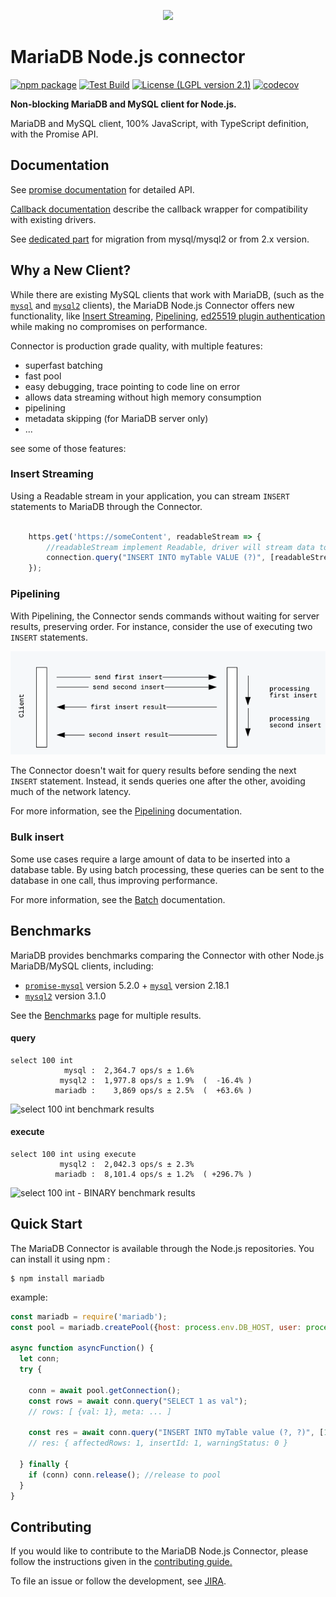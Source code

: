 <p style="text-align: center;">
  <a href="https://mariadb.com/">
    <img src="https://mariadb.com/kb/static/images/logo-2018-black.png"/>
  </a>
</p>

# MariaDB Node.js connector

[![npm package][npm-image]][npm-url] 
[![Test Build][travis-image]][travis-url]
[![License (LGPL version 2.1)][licence-image]][licence-url]
[![codecov][codecov-image]][codecov-url]

**Non-blocking MariaDB and MySQL client for Node.js.**

MariaDB and MySQL client, 100% JavaScript, with TypeScript definition, with the Promise API.


## Documentation

See [promise documentation](https://github.com/mariadb-corporation/mariadb-connector-nodejs/blob/master/documentation/promise-api.md) for detailed API. 

[Callback documentation](https://github.com/mariadb-corporation/mariadb-connector-nodejs/blob/master/documentation/callback-api.md) describe the callback wrapper for compatibility with existing drivers.

See [dedicated part](https://github.com/mariadb-corporation/mariadb-connector-nodejs/blob/master/documentation/promise-api.md#migrating-from-2x-or-mysqlmysql2-to-3x) for migration from mysql/mysql2 or from 2.x version.

   
## Why a New Client?

While there are existing MySQL clients that work with MariaDB, (such as the [`mysql`](https://www.npmjs.com/package/mysql) and [`mysql2`](https://www.npmjs.com/package/mysql2) clients), the MariaDB Node.js Connector offers new functionality, like [Insert Streaming](#insert-streaming), [Pipelining](#pipelining), [ed25519 plugin authentication](https://mariadb.org/history-of-mysql-mariadb-authentication-protocols/) while making no compromises on performance.

Connector is production grade quality, with multiple features:
* superfast batching
* fast pool
* easy debugging, trace pointing to code line on error
* allows data streaming without high memory consumption
* pipelining
* metadata skipping (for MariaDB server only) 
* ...

see some of those features:

### Insert Streaming 

Using a Readable stream in your application, you can stream `INSERT` statements to MariaDB through the Connector.

```javascript
    
    https.get('https://someContent', readableStream => {
        //readableStream implement Readable, driver will stream data to database 
        connection.query("INSERT INTO myTable VALUE (?)", [readableStream]);
    });
```
 
### Pipelining

With Pipelining, the Connector sends commands without waiting for server results, preserving order.  For instance, consider the use of executing two `INSERT`  statements.

<p style="text-align: center;">
    <img src="./documentation/misc/pip.png" alt="pipelining example"/>
</p>

The Connector doesn't wait for query results before sending the next `INSERT` statement. Instead, it sends queries one after the other, avoiding much of the network latency.

For more information, see the [Pipelining](/documentation/pipelining.md) documentation.
 
### Bulk insert

Some use cases require a large amount of data to be inserted into a database table. By using batch processing, these queries can be sent to the database in one call, thus improving performance.

For more information, see the [Batch](/documentation/batch.md) documentation.


## Benchmarks

MariaDB provides benchmarks comparing the Connector with other Node.js MariaDB/MySQL clients, including: 

* [`promise-mysql`](https://www.npmjs.com/package/promise-mysql) version 5.2.0 + [`mysql`](https://www.npmjs.com/package/mysql) version 2.18.1
* [`mysql2`](https://www.npmjs.com/package/mysql2) version 3.1.0

See the [Benchmarks](./documentation/benchmarks.md) page for multiple results.

#### query

```
select 100 int
            mysql :  2,364.7 ops/s ± 1.6% 
           mysql2 :  1,977.8 ops/s ± 1.9%  (  -16.4% )
          mariadb :    3,869 ops/s ± 2.5%  (  +63.6% )
```
![select 100 int benchmark results](https://quickchart.io/chart/render/zm-ef74089a-be91-49f1-b5a0-5b9ac5752435?data1=2365&data2=1978&data3=3869)

#### execute

```
select 100 int using execute
           mysql2 :  2,042.3 ops/s ± 2.3% 
          mariadb :  8,101.4 ops/s ± 1.2%  ( +296.7% )
```
![select 100 int - BINARY benchmark results](https://quickchart.io/chart/render/zm-36b213f4-8efe-4943-8f94-82edf94fce83?data1=2042&data2=8101)


## Quick Start

The MariaDB Connector is available through the Node.js repositories. You can install it using npm :

```
$ npm install mariadb
```
example:
```js
const mariadb = require('mariadb');
const pool = mariadb.createPool({host: process.env.DB_HOST, user: process.env.DB_USER, connectionLimit: 5});

async function asyncFunction() {
  let conn;
  try {

	conn = await pool.getConnection();
	const rows = await conn.query("SELECT 1 as val");
	// rows: [ {val: 1}, meta: ... ]

	const res = await conn.query("INSERT INTO myTable value (?, ?)", [1, "mariadb"]);
	// res: { affectedRows: 1, insertId: 1, warningStatus: 0 }

  } finally {
	if (conn) conn.release(); //release to pool
  }
}
```

## Contributing 

If you would like to contribute to the MariaDB Node.js Connector, please follow the instructions given in the [contributing guide.](/CONTRIBUTING.md)

To file an issue or follow the development, see [JIRA](https://jira.mariadb.org/projects/CONJS/issues/).


[travis-image]:https://travis-ci.com/mariadb-corporation/mariadb-connector-nodejs.svg?branch=master
[travis-url]:https://app.travis-ci.com/github/mariadb-corporation/mariadb-connector-nodejs
[npm-image]:https://img.shields.io/npm/v/mariadb.svg
[npm-url]:http://npmjs.org/package/mariadb
[licence-image]:https://img.shields.io/badge/license-GNU%20LGPL%20version%202.1-green.svg?style=flat-square
[licence-url]:http://opensource.org/licenses/LGPL-2.1
[codecov-image]:https://codecov.io/gh/mariadb-corporation/mariadb-connector-nodejs/branch/master/graph/badge.svg
[codecov-url]:https://codecov.io/gh/mariadb-corporation/mariadb-connector-nodejs
